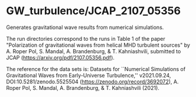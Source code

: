 # GW_turbulence/JCAP_2107_05356

Generates gravitational wave results from numerical simulations.

The run directories correspond to the runs in Table 1 of the paper "Polarization of gravitational waves
from helical MHD turbulent sources" by A. Roper Pol, S. Mandal, A. Brandenburg, & T. Kahniashvili,
submitted to JCAP (https://arxiv.org/pdf/2107.05356.pdf).

The reference for the data sets is: Datasets for ``Numerical Simulations of Gravitational Waves from Early-Universe Turbulence,'' v2021.09.24,
DOI:10.5281/zenodo.5525504 (https://zenodo.org/record/3692072), A. Roper Pol, S. Mandal, A. Brandenburg, & T. Kahniashvili (2021).

